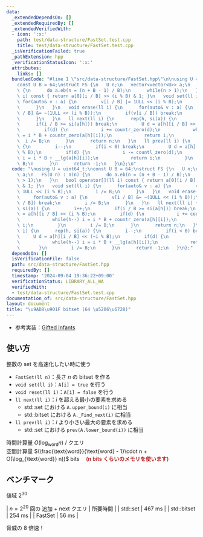 ```yaml
---
data:
  _extendedDependsOn: []
  _extendedRequiredBy: []
  _extendedVerifiedWith:
  - icon: ':x:'
    path: test/data-structure/FastSet.test.cpp
    title: test/data-structure/FastSet.test.cpp
  _isVerificationFailed: true
  _pathExtension: hpp
  _verificationStatusIcon: ':x:'
  attributes:
    links: []
  bundledCode: "#line 1 \"src/data-structure/FastSet.hpp\"\n\nusing U = uint64_t;\n\
    const U B = 64;\nstruct FS {\n   U n;\n   vector<vector<U>> a;\n   FS(U n) : n(n)\
    \ {\n      do a.eb(n = (n + B - 1) / B);\n      while(n > 1);\n   }\n   bool operator[](ll\
    \ i) const { return a[0][i / B] >> (i % B) & 1; }\n   void set(ll i) {\n     \
    \ for(auto& v : a) {\n         v[i / B] |= 1ULL << (i % B);\n         i /= B;\n\
    \      }\n   }\n   void erase(ll i) {\n      for(auto& v : a) {\n         v[i\
    \ / B] &= ~(1ULL << (i % B));\n         if(v[i / B]) break;\n         i /= B;\n\
    \      }\n   }\n   ll next(ll i) {\n      rep(h, si(a)) {\n         i++;\n   \
    \      if(i / B >= si(a[h])) break;\n         U d = a[h][i / B] >> (i % B);\n\
    \         if(d) {\n            i += countr_zero(d);\n            while(h--) i\
    \ = i * B + countr_zero(a[h][i]);\n            return i;\n         }\n       \
    \  i /= B;\n      }\n      return n;\n   }\n   ll prev(ll i) {\n      rep(h, si(a))\
    \ {\n         i--;\n         if(i < 0) break;\n         U d = a[h][i / B] << (~i\
    \ % B);\n         if(d) {\n            i -= countl_zero(d);\n            while(h--)\
    \ i = i * B + __lg(a[h][i]);\n            return i;\n         }\n         i /=\
    \ B;\n      }\n      return -1;\n   }\n};\n"
  code: "\nusing U = uint64_t;\nconst U B = 64;\nstruct FS {\n   U n;\n   vector<vector<U>>\
    \ a;\n   FS(U n) : n(n) {\n      do a.eb(n = (n + B - 1) / B);\n      while(n\
    \ > 1);\n   }\n   bool operator[](ll i) const { return a[0][i / B] >> (i % B)\
    \ & 1; }\n   void set(ll i) {\n      for(auto& v : a) {\n         v[i / B] |=\
    \ 1ULL << (i % B);\n         i /= B;\n      }\n   }\n   void erase(ll i) {\n \
    \     for(auto& v : a) {\n         v[i / B] &= ~(1ULL << (i % B));\n         if(v[i\
    \ / B]) break;\n         i /= B;\n      }\n   }\n   ll next(ll i) {\n      rep(h,\
    \ si(a)) {\n         i++;\n         if(i / B >= si(a[h])) break;\n         U d\
    \ = a[h][i / B] >> (i % B);\n         if(d) {\n            i += countr_zero(d);\n\
    \            while(h--) i = i * B + countr_zero(a[h][i]);\n            return\
    \ i;\n         }\n         i /= B;\n      }\n      return n;\n   }\n   ll prev(ll\
    \ i) {\n      rep(h, si(a)) {\n         i--;\n         if(i < 0) break;\n    \
    \     U d = a[h][i / B] << (~i % B);\n         if(d) {\n            i -= countl_zero(d);\n\
    \            while(h--) i = i * B + __lg(a[h][i]);\n            return i;\n  \
    \       }\n         i /= B;\n      }\n      return -1;\n   }\n};"
  dependsOn: []
  isVerificationFile: false
  path: src/data-structure/FastSet.hpp
  requiredBy: []
  timestamp: '2024-09-04 19:36:22+09:00'
  verificationStatus: LIBRARY_ALL_WA
  verifiedWith:
  - test/data-structure/FastSet.test.cpp
documentation_of: src/data-structure/FastSet.hpp
layout: document
title: "\u9AD8\u901F bitset (64 \u5206\u6728)"
---
```


- 参考実装：[Gifted Infants](https://yosupo.hatenablog.com/entry/2019/07/02/122433)

## 使い方

整数の set を高速化したい時に使う

- `FastSet(ll n)`：長さ $n$ の bitset を作る
- `void set(ll i)`：`A[i] = true` を行う
- `void reset(ll i)`：`A[i] = false` を行う
- `ll next(ll i)`：$i$ を超える最小の要素を求める
    - std::set における `A.upper_bound(i)` に相当
    - std::bitset における `A._Find_next(i)` に相当
- `ll prev(ll i)`：$i$ より小さい最大の要素を求める
    - std::set における `prev(A.lower_bound(i))` に相当

時間計算量 $O(\log_{\text{word}} n)$ / クエリ  
空間計算量 $(\frac{\text{word}}{\text{word} - 1}\cdot n + O(\log_{\text{word}} n))$ bits　<span style="color:firebrick;font-weight:600;"> ($\boldsymbol{n}$ bits くらいのメモリを使います) </span>

## ベンチマーク

値域 $2^{30}$

| $n = 2^{20}$ 回の 追加 + next クエリ | 所要時間 |
| std::set | 467 ms |
| std::bitset | 254 ms |
| FastSet | 56 ms |

脅威の 8 倍速！

